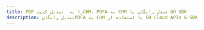 ---title: PDF را به  تبدیل کنیدCHM، PDFA به CHM مبدل رایگان یا GO SDKdescription: تبدیل رایگانPDFA به CHM با استفاده از GO Cloud APIs & SDK همچنین اسناد PDF را در Cloud ایجاد، ویرایش و رندر کنید.---